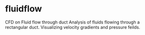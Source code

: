 # fluidflow
CFD on Fluid flow through duct
Analysis of fluids flowing through a rectangular duct. Visualizing velocity gradients and pressure feilds.

